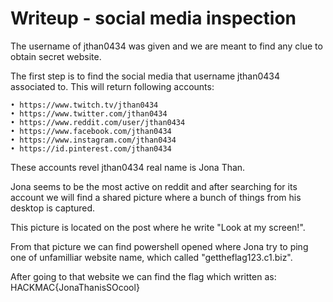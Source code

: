 # Writeup - social media inspection

The username of jthan0434 was given and we are meant to find any clue to obtain secret website.

The first step is to find the social media that username jthan0434 associated to.  This will return following accounts:

	• https://www.twitch.tv/jthan0434
	• https://www.twitter.com/jthan0434
	• https://www.reddit.com/user/jthan0434
	• https://www.facebook.com/jthan0434
	• https://www.instagram.com/jthan0434
	• https://id.pinterest.com/jthan0434

These accounts revel jthan0434 real name is Jona Than.

Jona seems to be the most active on reddit and after searching for its account we will find a shared picture where a
bunch of things from his desktop is captured.

This picture is located on the post where he write "Look at my screen!".

From that picture we can find powershell opened where Jona try to ping one of unfamilliar website name, which called
"gettheflag123.c1.biz".

After going to that website we can find the flag which written as:
HACKMAC{JonaThanisSOcool}


